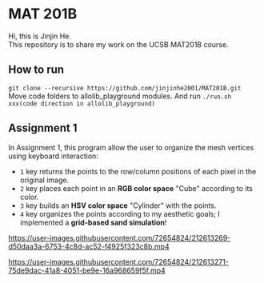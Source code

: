 # MAT 201B
Hi, this is Jinjin He.  
This repository is to share my work on the UCSB MAT201B course.
## How to run  
``git clone --recursive https://github.com/jinjinhe2001/MAT201B.git``  
Move code folders to allolib_playground modules. And run ``./run.sh xxx(code direction in allolib_playground)``
## Assignment 1
In Assignment 1, this program allow the user to organize the mesh vertices using keyboard interaction:
- `1` key returns the points to the row/column positions of each pixel in the original image.
- `2` key places each point in an **RGB color space** "Cube" according to its color.
- `3` key builds an **HSV color space** "Cylinder" with the points.
- `4` key organizes the points according to my aesthetic goals; I implemented a **grid-based sand simulation**!  


https://user-images.githubusercontent.com/72654824/212613269-d50daa3a-6753-4c8d-ac52-f4925f323c8b.mp4


https://user-images.githubusercontent.com/72654824/212613271-75de9dac-41a8-4051-be9e-16a968659f5f.mp4

